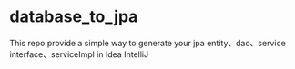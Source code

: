 # database_to_jpa
This repo provide a simple way to generate your jpa entity、dao、service interface、serviceImpl in Idea IntelliJ

